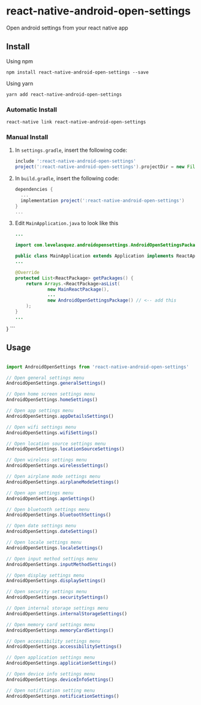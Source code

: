 # react-native-android-open-settings

Open android settings from your react native app

## Install
Using npm

```
npm install react-native-android-open-settings --save
```

Using yarn
```
yarn add react-native-android-open-settings
```

### Automatic Install
```
react-native link react-native-android-open-settings
```
### Manual Install

1. In `settings.gradle`, insert the following code:
    ```gradle
    include ':react-native-android-open-settings'
    project(':react-native-android-open-settings').projectDir = new File(settingsDir, '../node_modules/react-native-android-open-settings/android')
    ```

2. In `build.gradle`, insert the following code:
    ```gradle
    dependencies {
      ...
      implementation project(':react-native-android-open-settings')
    }
    ...
    ```
3. Edit `MainApplication.java` to look like this

    ```java
    ...

    import com.levelasquez.androidopensettings.AndroidOpenSettingsPackage; // <-- add this import

    public class MainApplication extends Application implements ReactApplication {
    ...

    @Override
    protected List<ReactPackage> getPackages() {
        return Arrays.<ReactPackage>asList(
                new MainReactPackage(),
                ...
                new AndroidOpenSettingsPackage() // <-- add this
        );
    }
    ...
}
    ```

## Usage

```javascript

import AndroidOpenSettings from 'react-native-android-open-settings'

// Open general settings menu
AndroidOpenSettings.generalSettings()

// Open home screen settings menu
AndroidOpenSettings.homeSettings()

// Open app settings menu
AndroidOpenSettings.appDetailsSettings()

// Open wifi settings menu
AndroidOpenSettings.wifiSettings()

// Open location source settings menu
AndroidOpenSettings.locationSourceSettings()

// Open wireless settings menu
AndroidOpenSettings.wirelessSettings()

// Open airplane mode settings menu
AndroidOpenSettings.airplaneModeSettings()

// Open apn settings menu
AndroidOpenSettings.apnSettings()

// Open bluetooth settings menu
AndroidOpenSettings.bluetoothSettings()

// Open date settings menu
AndroidOpenSettings.dateSettings()

// Open locale settings menu
AndroidOpenSettings.localeSettings()

// Open input method settings menu
AndroidOpenSettings.inputMethodSettings()

// Open display settings menu
AndroidOpenSettings.displaySettings()

// Open security settings menu
AndroidOpenSettings.securitySettings()

// Open internal storage settings menu
AndroidOpenSettings.internalStorageSettings()

// Open memory card settings menu
AndroidOpenSettings.memoryCardSettings()

// Open accessibility settings menu
AndroidOpenSettings.accessibilitySettings()

// Open application settings menu
AndroidOpenSettings.applicationSettings()

// Open device info settings menu
AndroidOpenSettings.deviceInfoSettings()

// Open notification setting menu
AndroidOpenSettings.notificationSettings()
```
